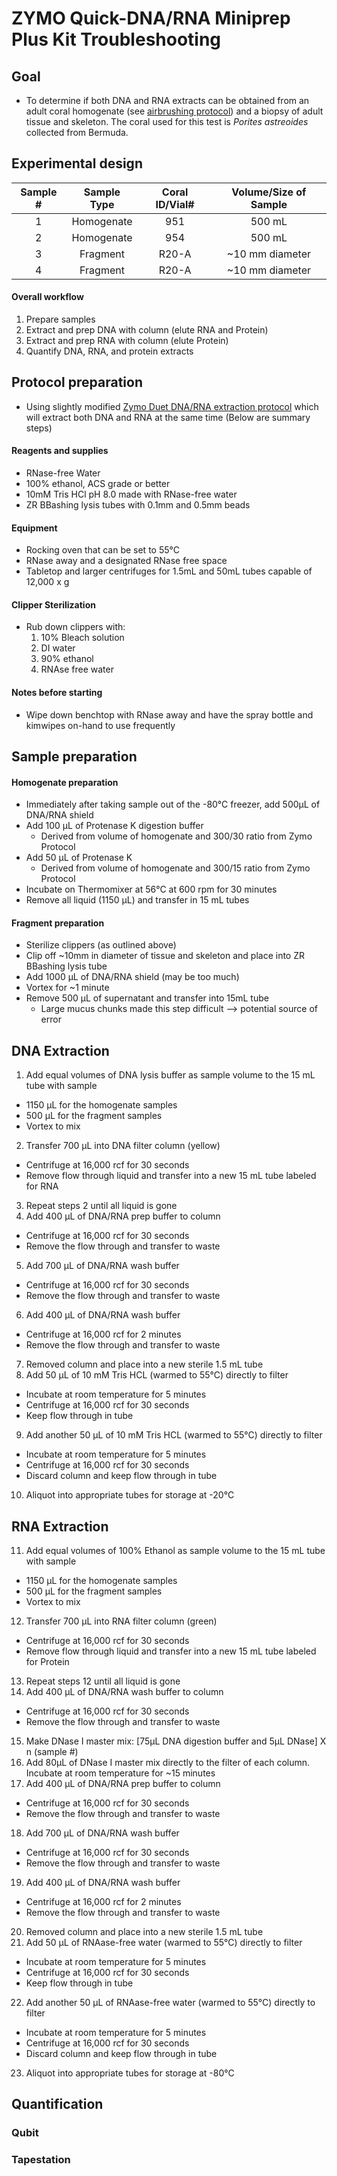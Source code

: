 # ZYMO Quick-DNA/RNA Miniprep Plus Kit Troubleshooting

## Goal
* To determine if both DNA and RNA extracts can be obtained from an adult coral homogenate (see [airbrushing protocol](https://hputnam.github.io/Putnam_Lab_Notebook/Coral_Tissue_Removal_protocol/)) and a biopsy of adult tissue and skeleton. The coral used for this test is *Porites astreoides* collected from Bermuda.

## Experimental design

| Sample # | Sample Type | Coral ID/Vial# | Volume/Size of Sample |
|:--------:|:-----------:|:--------------:|:---------------------:|
|     1    |  Homogenate |       951      |         500 mL        |
|     2    |  Homogenate |       954      |         500 mL        |
|     3    |   Fragment  |      R20-A     |     ~10 mm diameter   |
|     4    |   Fragment  |      R20-A     |     ~10 mm diameter   |

#### Overall workflow
1. Prepare samples
2. Extract and prep DNA with column (elute RNA and Protein)
3. Extract and prep RNA with column (elute Protein)
4. Quantify DNA, RNA, and protein extracts

## Protocol preparation

* Using slightly modified [Zymo Duet DNA/RNA extraction protocol](https://www.zymoresearch.com/media/amasty/amfile/attach/_D7003_ZR-Duet_DNA-RNA_MiniPrep_Plus_ver_1.0.1.pdf) which will extract both DNA and RNA at the same time (Below are summary steps)

#### Reagents and supplies
* RNase-free Water
* 100% ethanol, ACS grade or better
* 10mM Tris HCl pH 8.0 made with RNase-free water
* ZR BBashing lysis tubes with 0.1mm and 0.5mm beads

#### Equipment
* Rocking oven that can be set to 55°C
* RNase away and a designated RNase free space
* Tabletop and larger centrifuges for 1.5mL and 50mL tubes capable of 12,000 x g

#### Clipper Sterilization
* Rub down clippers with:
  1. 10% Bleach solution
  2. DI water
  3. 90% ethanol
  4. RNAse free water

#### Notes before starting
* Wipe down benchtop with RNase away and have the spray bottle and kimwipes on-hand to use frequently

## Sample preparation

#### Homogenate preparation
* Immediately after taking sample out of the -80&deg;C freezer, add 500&mu;L of DNA/RNA shield
* Add 100 &mu;L of Protenase K digestion buffer
  * Derived from volume of homogenate and 300/30 ratio from Zymo Protocol
* Add 50 &mu;L of Protenase K
  * Derived from volume of homogenate and 300/15 ratio from Zymo Protocol
* Incubate on Thermomixer at 56&deg;C at 600 rpm for 30 minutes
* Remove all liquid (1150 &mu;L) and transfer in 15 mL tubes

#### Fragment preparation
* Sterilize clippers (as outlined above)
* Clip off ~10mm in diameter of tissue and skeleton and place into ZR BBashing lysis tube
* Add 1000 &mu;L of DNA/RNA shield (may be too much)
* Vortex for ~1 minute
* Remove 500 &mu;L of supernatant and transfer into 15mL tube
  * Large mucus chunks made this step difficult --> potential source of error

## DNA Extraction
1. Add equal volumes of DNA lysis buffer as sample volume to the 15 mL tube with sample
  * 1150 &mu;L for the homogenate samples
  * 500 &mu;L for the fragment samples
  * Vortex to mix
2. Transfer 700 &mu;L into DNA filter column (yellow)
  * Centrifuge at 16,000 rcf for 30 seconds
  * Remove flow through liquid and transfer into a new 15 mL tube labeled for RNA
3. Repeat steps 2 until all liquid is gone
4. Add 400 &mu;L of DNA/RNA prep buffer to column
  * Centrifuge at 16,000 rcf for 30 seconds
  * Remove the flow through and transfer to waste
5. Add 700 &mu;L of DNA/RNA wash buffer
  * Centrifuge at 16,000 rcf for 30 seconds
  * Remove the flow through and transfer to waste
6. Add 400 &mu;L of DNA/RNA wash buffer
  * Centrifuge at 16,000 rcf for 2 minutes
  * Remove the flow through and transfer to waste
7. Removed column and place into a new sterile 1.5 mL tube
8. Add 50 &mu;L of 10 mM Tris HCL (warmed to 55&deg;C) directly to filter
  * Incubate at room temperature for 5 minutes
  * Centrifuge at 16,000 rcf for 30 seconds
  * Keep flow through in tube
9. Add another 50 &mu;L of 10 mM Tris HCL (warmed to 55&deg;C) directly to filter
  * Incubate at room temperature for 5 minutes
  * Centrifuge at 16,000 rcf for 30 seconds
  * Discard column and keep flow through in tube
10. Aliquot into appropriate tubes for storage at -20&deg;C

## RNA Extraction
11. Add equal volumes of 100% Ethanol as sample volume to the 15 mL tube with sample
  * 1150 &mu;L for the homogenate samples
  * 500 &mu;L for the fragment samples
  * Vortex to mix
12. Transfer 700 &mu;L into RNA filter column (green)
  * Centrifuge at 16,000 rcf for 30 seconds
  * Remove flow through liquid and transfer into a new 15 mL tube labeled for Protein
13. Repeat steps 12 until all liquid is gone
14. Add 400 &mu;L of DNA/RNA wash buffer to column
  * Centrifuge at 16,000 rcf for 30 seconds
  * Remove the flow through and transfer to waste
15. Make DNase I master mix: [75μL DNA digestion buffer and 5μL DNase] X n (sample #)
16. Add 80μL of DNase I master mix directly to the filter of each column. Incubate at room temperature for ~15 minutes
17. Add 400 &mu;L of DNA/RNA prep buffer to column
  * Centrifuge at 16,000 rcf for 30 seconds
  * Remove the flow through and transfer to waste
18. Add 700 &mu;L of DNA/RNA wash buffer
  * Centrifuge at 16,000 rcf for 30 seconds
  * Remove the flow through and transfer to waste
19. Add 400 &mu;L of DNA/RNA wash buffer
  * Centrifuge at 16,000 rcf for 2 minutes
  * Remove the flow through and transfer to waste
20. Removed column and place into a new sterile 1.5 mL tube
21. Add 50 &mu;L of RNAase-free water (warmed to 55&deg;C) directly to filter
  * Incubate at room temperature for 5 minutes
  * Centrifuge at 16,000 rcf for 30 seconds
  * Keep flow through in tube
22. Add another 50 &mu;L of RNAase-free water (warmed to 55&deg;C) directly to filter
  * Incubate at room temperature for 5 minutes
  * Centrifuge at 16,000 rcf for 30 seconds
  * Discard column and keep flow through in tube
23. Aliquot into appropriate tubes for storage at -80&deg;C

## Quantification

### Qubit

### Tapestation
